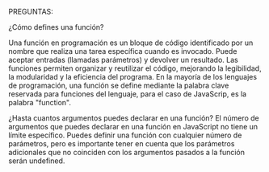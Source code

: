PREGUNTAS:

¿Cómo defines una función?

Una función en programación es un bloque de código identificado por un nombre que realiza una tarea específica cuando es invocado. Puede aceptar entradas (llamadas parámetros) y devolver un resultado. Las funciones permiten organizar y reutilizar el código, mejorando la legibilidad, la modularidad y la eficiencia del programa. En la mayoría de los lenguajes de programación, una función se define mediante la palabra clave reservada para funciones del lenguaje, para el caso de JavaScrip, es la palabra "function".

¿Hasta cuantos argumentos puedes declarar en una función?
El número de argumentos que puedes declarar en una función en JavaScript no tiene un límite específico. Puedes definir una función con cualquier número de parámetros, pero es importante tener en cuenta que los parámetros adicionales que no coinciden con los argumentos pasados ​​a la función serán undefined.